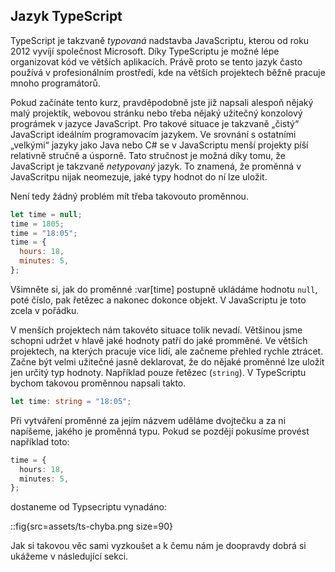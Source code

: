 ## Jazyk TypeScript

TypeScript je takzvaně _typovaná_ nadstavba JavaScriptu, kterou od roku 2012 vyvíjí společnost Microsoft. Díky TypeScriptu je možné lépe organizovat kód ve větších aplikacích. Právě proto se tento jazyk často používá v profesionálním prostředí, kde na větších projektech běžně pracuje mnoho programátorů.

Pokud začínáte tento kurz, pravděpodobně jste již napsali alespoň nějaký malý projektík, webovou stránku nebo třeba nějaký užitečný konzolový prográmek v jazyce JavaScript. Pro takové situace je takzvaně „čistý“ JavaScript ideálním programovacím jazykem. Ve srovnání s ostatními „velkými“ jazyky jako Java nebo C# se v JavaScriptu menší projekty píší relativně stručně a úsporně. Tato stručnost je možná díky tomu, že JavaScript je takzvaně _netypovaný_ jazyk. To znamená, že proměnná v JavaScritpu nijak neomezuje, jaké typy hodnot do ní lze uložit.

Není tedy žádný problém mít třeba takovouto proměnnou.

```js
let time = null;
time = 1805;
time = "18:05";
time = {
  hours: 18,
  minutes: 5,
};
```

Všimněte si, jak do proměnné :var[time] postupně ukládáme hodnotu `null`, poté číslo, pak řetězec a nakonec dokonce objekt. V JavaScriptu je toto zcela v pořádku.

V menších projektech nám takovéto situace tolik nevadí. Většinou jsme schopni udržet v hlavě jaké hodnoty patří do jaké promměné. Ve větších projektech, na kterých pracuje více lidí, ale začneme přehled rychle ztrácet. Začne být velmi užitečné jasně deklarovat, že do nějaké proměnné lze uložit jen určitý typ hodnoty. Například pouze řetězec (`string`). V TypeScriptu bychom takovou proměnnou napsali takto.

```ts
let time: string = "18:05";
```

Při vytváření proměnné za jejím názvem uděláme dvojtečku a za ni napíšeme, jakého je proměnná typu. Pokud se pozdějí pokusíme provést například toto:

```ts
time = {
  hours: 18,
  minutes: 5,
};
```

dostaneme od Typsecriptu vynadáno:

::fig{src=assets/ts-chyba.png size=90}

Jak si takovou věc sami vyzkoušet a k čemu nám je doopravdy dobrá si ukážeme v následující sekci.
